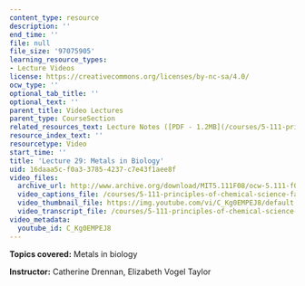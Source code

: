 ```yaml
---
content_type: resource
description: ''
end_time: ''
file: null
file_size: '97075905'
learning_resource_types:
- Lecture Videos
license: https://creativecommons.org/licenses/by-nc-sa/4.0/
ocw_type: ''
optional_tab_title: ''
optional_text: ''
parent_title: Video Lectures
parent_type: CourseSection
related_resources_text: Lecture Notes ([PDF - 1.2MB](/courses/5-111-principles-of-chemical-science-fall-2008/resources/lecnotes29))
resource_index_text: ''
resourcetype: Video
start_time: ''
title: 'Lecture 29: Metals in Biology'
uid: 16daaa5c-f0a3-3785-4237-c7e43f1aee8f
video_files:
  archive_url: http://www.archive.org/download/MIT5.111F08/ocw-5.111-f08-lec29_300k.mp4
  video_captions_file: /courses/5-111-principles-of-chemical-science-fall-2008/0894a8c289a45edda440ca96f37b9fb3_C_Kg0EMPEJ8.vtt
  video_thumbnail_file: https://img.youtube.com/vi/C_Kg0EMPEJ8/default.jpg
  video_transcript_file: /courses/5-111-principles-of-chemical-science-fall-2008/389d11f24635ea8ff1daa2c70980fd31_C_Kg0EMPEJ8.pdf
video_metadata:
  youtube_id: C_Kg0EMPEJ8
---
```


**Topics covered:** Metals in biology

**Instructor:** Catherine Drennan, Elizabeth Vogel Taylor

